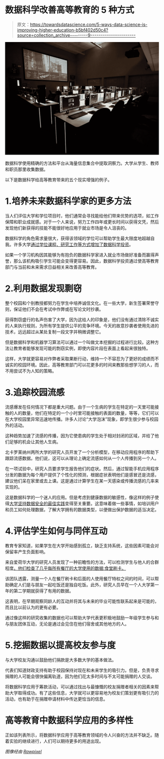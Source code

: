 # 数据科学改善高等教育的 5 种方式

> 原文：<https://towardsdatascience.com/5-ways-data-science-is-improving-higher-education-b5bf402d50c4?source=collection_archive---------9----------------------->

![](img/c6b49d74dfa82ed2e6e19b8d4df9f402.png)

数据科学使用精确的方法和平台从海量信息集合中提取洞察力。大学从学生、教师和职员那里收集数据。

以下是数据科学给高等教育带来的五个现实增强的例子。

# 1.培养未来数据科学家的更多方法

当人们评估大学和学位项目时，他们通常会寻找能给他们带来优势的选项，如工作保障和职业成就感。对于一个人来说，努力工作四年或更长时间以获得文凭，然后发现他们新获得的技能不能很好地应用于就业市场是令人沮丧的。

数据科学的角色需求量很大，获得该领域的学位可以帮助学生最大限度地超越自我。许多大学[通过学位课程、研究工作等方式增加了数据科学投资](https://www.educationdive.com/news/6-universities-making-big-investments-in-data-science/550048/)。

如果一个学习机构因其能够为有抱负的数据科学家进入就业市场做好准备而赢得声誉，那么该机构吸引学生可能会变得更容易。因此，数据科学投资通过使高等教育部门与当前和未来需求日益相关来改善高等教育。

# 2.利用数据发现剽窃

整个校园和个别教授都努力在学生中培养诚信文化。在一些大学，新生签署荣誉守则，保证他们不会在考试中作弊或在写论文时抄袭。

获得剽窃盛行的名声伤害了大学，因为这给人的印象是，他们没有通过清除不诚实的人来执行规则，为所有学生提供公平的竞争环境。今天的故意抄袭者使用先进的技术，远远超过从某处复制一段文字并稍微调整它。

但是数据科学和机器学习算法可以通过一个叫做文本挖掘的过程进行比较。这种方法让教育者能够发现可能的剽窃实例，即使内容片段在表面上看起来很独特。

这样，大学就更容易对作弊者采取果断行动，维持一个不容忍为了更好的成绩而不诚实的校园环境。因此，高等教育部门可以花更多的时间来教那些想学习的人，而不用尝试不为人知的策略。

# 3.追踪校园流感

流感爆发在任何情况下都是重大问题。由于一个生病的学生在特定的一天里可能接触的人的数量，他们在特定的一个小时里可能接触的表面的数量，等等，它们可以在大学校园里异常迅速地传播。许多人讨论“大学泡沫”现象，即学生很少参与校园外的活动。

这种趋势加速了流感的传播，因为它使患病的学生处于相对封闭的区域，并给了他们足够的机会让其他人生病。

北卡罗莱纳州两所大学的研究人员开发了一个分析模型，在移动应用程序的帮助下跟踪流感数据。他们说，这可以从理论上确定流感如何从一个人传播到另一个人。

在一项试验中，研究人员要求学生报告他们的症状。然后，通过智能手机应用程序分发的数据为每个用户提供了个性化的预测，根据症状表明他们是感冒还是流感，建议他们呆在家里或去上课。这是通过计算学生在某一天感染或传播流感的几率来实现的。

这是数据科学的一个迷人的应用。但是考虑到健康数据的敏感性，像这样的例子使得[大学坚持数据安全的最佳实践](https://www.watermarkinsights.com/blog/5-best-practices-for-data-security-in-higher-education/)变得至关重要。这意味着做一些事情，如培训用户和员工如何处理数据，了解大学拥有的数据类型，以便做出保护数据的适当决定。

# 4.评估学生如何与同伴互动

教育专家知道，如果学生在大学开始感到孤立，缺乏支持系统，这些因素可能会对保留率产生负面影响。

来自爱荷华大学的研究人员发现了一种前瞻性的方法，可以检测学生与他人的合群程度[。他们检查了几乎每所有餐厅的大学使用的数据:食堂刷卡。](https://dailyiowan.com/2019/04/17/university-of-iowa-researchers-find-a-link-between-meal-swipes-and-social-connection/)

该团队透露，测量一个人在餐厅刷卡和后面的人使用餐厅特权之间的时间，可以帮助确定人们是与朋友一起吃饭还是独自吃饭。此外，研究人员早在一个人大学第一年的第二学期就获得了有用的数据。

这表明，在早期观察同龄人的互动并将其与未来的毕业可能性联系起来是可能的，而且比以前认为的更有必要。

通过像这样的研究收集的数据也可以帮助大学代表更积极地鼓励一年级学生参与和与朋友团体互动，无论是通过会见住在他们宿舍或其他地方的人。

# 5.挖掘数据以提高校友参与度

与大学校友沟通以鼓励他们捐款是大多数大学的基本做法。

代表们知道财政支持有助于校园保持对现在和未来学生的吸引力。但是，负责寻求捐赠的人可能会很快偏离轨道，因为他们花太多时间与不太可能捐赠的人交谈。

将数据科学应用于筹款活动，可以通过找出与最慷慨的校友捐赠者相关的因素来帮助大学取得成功。有了这些信息，大学就可以更容易地为校友们策划更有吸引力的活动，也有助于在捐赠申请材料中传达更恰当的信息。

# 高等教育中数据科学应用的多样性

正如该列表所示，将数据科学应用于高等教育领域的令人兴奋的方法并不缺乏。随着实验的继续进行，人们可以期待更多的用途出现。

*图像经由* [*Rawpixel*](https://www.rawpixel.com/image/440419/free-photo-image-astronomy-cc0-cockpit)